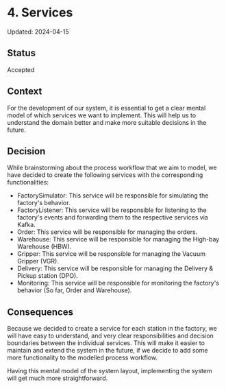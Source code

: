 # 4. Services

Updated: 2024-04-15

## Status

Accepted

## Context
For the development of our system, it is essential to get a clear mental model of which services we want 
to implement. This will help us to understand the domain better and make more suitable decisions in the 
future.

## Decision
While brainstorming about the process workflow that we aim to model, we have decided to create the 
following services with the corresponding functionalities:
* FactorySimulator: This service will be responsible for simulating the factory's behavior.
* FactoryListener: This service will be responsible for listening to the factory's events and forwarding 
  them to the respective services via Kafka.
* Order: This service will be responsible for managing the orders.
* Warehouse: This service will be responsible for managing the High-bay Warehouse (HBW).
* Gripper: This service will be responsible for managing the Vacuum Gripper (VGR).
* Delivery: This service will be responsible for managing the Delivery & Pickup station (DPO).
* Monitoring: This service will be responsible for monitoring the factory's behavior (So far, Order and 
  Warehouse).


## Consequences
Because we decided to create a service for each station in the factory, we will have easy to understand, 
and very clear responsibilities and decision boundaries between the individual services. This will make
it easier to maintain and extend the system in the future, if we decide to add some more functionality to 
the modelled process workflow.

Having this mental model of the system layout, implementing the system will get much more straightforward.
